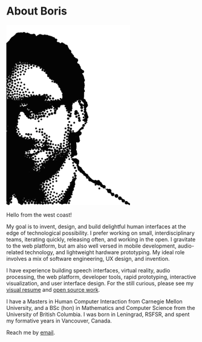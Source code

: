 About Boris
===========

<img id='image-me' src='/static/images/stipple.png'/>

Hello from the west coast!

My goal is to invent, design, and build delightful human interfaces at the edge
of technological possibility. I prefer working on small, interdisciplinary
teams, iterating quickly, releasing often, and working in the open. I gravitate
to the web platform, but am also well versed in mobile development,
audio-related technology, and lightweight hardware prototyping. My ideal role
involves a mix of software engineering, UX design, and invention.

I have experience building speech interfaces, virtual reality, audio processing,
the web platform, developer tools, rapid prototyping, interactive visualization,
and user interface design. For the still curious, please see my
[visual resume](/projects) and [open source work](https://github.com/borismus/).

I have a Masters in Human Computer Interaction from Carnegie Mellon University,
and a BSc (hon) in Mathematics and Computer Science from the University of
British Columbia. I was born in Leningrad, RSFSR, and spent my formative years
in Vancouver, Canada.

Reach me by [email](mailto:boris@smus.com).
